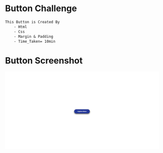# Button Challenge
    This Button is Created By 
        - Html
        - Css
        - Margin & Padding
        - Time_Taken= 10min
# Button Screenshot
![image](./Button%20SS.png)
